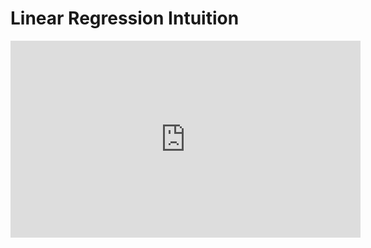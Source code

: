 # Linear Regression Intuition

<iframe width="560" height="315" src="https://www.youtube.com/embed/MLRht2-T_1E" title="YouTube video player" frameborder="0" allow="accelerometer; autoplay; clipboard-write; encrypted-media; gyroscope; picture-in-picture" allowfullscreen></iframe>